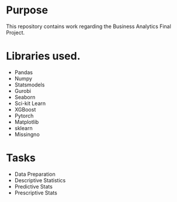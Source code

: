 # Purpose
This repository contains work regarding the Business Analytics Final Project.

# Libraries used.
- Pandas
- Numpy
- Statsmodels
- Gurobi
- Seaborn
- Sci-kit Learn
- XGBoost
- Pytorch
- Matplotlib
- sklearn
- Missingno

# Tasks
- Data Preparation
- Descriptive Statistics
- Predictive Stats
- Prescriptive Stats
